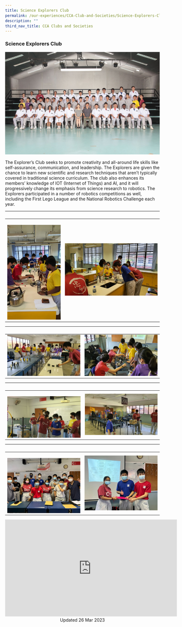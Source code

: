 ```yaml
---
title: Science Explorers Club
permalink: /our-experiences/CCA-Club-and-Societies/Science-Explorers-Club/
description: ""
third_nav_title: CCA Clubs and Societies
---
```


### Science Explorers Club


![](/images/JSSE1.jpg)


The Explorer’s Club seeks to promote creativity and all-around life skills like self-assurance, communication, and leadership. The Explorers are given the chance to learn new scientific and research techniques that aren’t typically covered in traditional science curriculum. The club also enhances its members’ knowledge of IOT (Internet of Things) and AI, and it will progressively change its emphasis from science research to robotics. The Explorers participated in a number of robotics competitions as well, including the First Lego League and the National Robotics Challenge each year.


|   |   |  
|---|---|  
| ![](/images/JSMVAC2.jpg) | ![](/images/JSMVAC3.jpg)|


|   |   |  
|---|---|  
|![](/images/JSMVAC4.jpg)| ![](/images/JSMVAC5.jpg) |


|   |   |  
|---|---|  
|  ![](/images/JSMVAC6.jpg) | ![](/images/JSMVAC7.jpg) |


|   |   |  
|---|---|  
| ![](/images/JSMVAC8.jpg) | ![](/images/JSMVAC9.jpg) |


<iframe width="560" height="315" src="https://www.youtube.com/embed/c3k8ftydMM4" title="YouTube video player" frameborder="0" allow="accelerometer; autoplay; clipboard-write; encrypted-media; gyroscope; picture-in-picture; web-share" allowfullscreen></iframe>

<center> Updated 26 Mar 2023 </center>